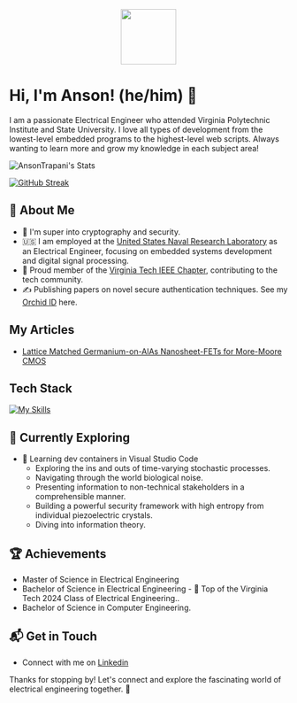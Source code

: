 <div id="header" align="center">
  <img src="https://upload.wikimedia.org/wikipedia/en/thumb/a/a4/Flag_of_the_United_States.svg/1920px-Flag_of_the_United_States.svg.png" width="100"/>
</div>

# Hi, I'm Anson! (he/him) 👋

I am a passionate Electrical Engineer who attended Virginia Polytechnic Institute and State University. I love all types of development from the lowest-level embedded programs to the highest-level web scripts. Always wanting to learn more and grow my knowledge in each subject area!

![AnsonTrapani's Stats](https://github-readme-stats.vercel.app/api?username=AnsonTrapani&theme=vue-dark&show_icons=true&hide_border=true&count_private=true)

[![GitHub Streak](http://github-readme-streak-stats.herokuapp.com?user=AnsonTrapani&theme=dark&background=000000)](https://git.io/streak-stats)

## 🚀 About Me

- 🔭 I'm super into cryptography and security.
- 🇺🇸 I am employed at the [United States Naval Research Laboratory](https://www.nrl.navy.mil/) as an Electrical Engineer, focusing on embedded systems development and digital signal processing.
- 📝 Proud member of the [Virginia Tech IEEE Chapter](https://www.ieee.vt.edu/), contributing to the tech community.
- ✍️ Publishing papers on novel secure authentication techniques. See my [Orchid ID](https://orcid.org/0009-0006-3470-1579) here.

## My Articles
- [Lattice Matched Germanium-on-AlAs Nanosheet-FETs for More-Moore CMOS](https://ieeexplore.ieee.org/document/10713995)


## Tech Stack
[![My Skills](https://skillicons.dev/icons?i=cpp,py,c,linux,cmake,docker)](https://skillicons.dev)

## 🌱 Currently Exploring

- 🚀 Learning dev containers in Visual Studio Code
  - Exploring the ins and outs of time-varying stochastic processes.
  - Navigating through the world biological noise.
  - Presenting information to non-technical stakeholders in a comprehensible manner.
  - Building a powerful security framework with high entropy from individual piezoelectric crystals.
  - Diving into information theory.

 ## 🏆 Achievements

- Master of Science in Electrical Engineering
- Bachelor of Science in Electrical Engineering - 🌟 Top of the Virginia Tech 2024 Class of Electrical Engineering..
- Bachelor of Science in Computer Engineering.


## 📬 Get in Touch

- Connect with me on [Linkedin](https://www.linkedin.com/in/anson-trapani/)

Thanks for stopping by! Let's connect and explore the fascinating world of electrical engineering together. 🚀



<!--

Here are some ideas to get you started:

- 🔭 I’m currently working on ...
- 🌱 I’m currently learning ...
- 👯 I’m looking to collaborate on ...
- 🤔 I’m looking for help with ...
- 💬 Ask me about ...
- 📫 How to reach me: ...
- 😄 Pronouns: ...
- ⚡ Fun fact: ...
-->
